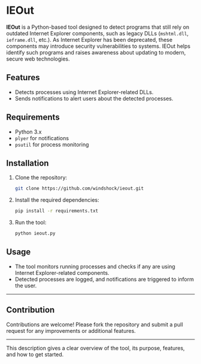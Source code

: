 # IEOut

**IEOut** is a Python-based tool designed to detect programs that still rely on outdated Internet Explorer components, such as legacy DLLs (`mshtml.dll`, `ieframe.dll`, etc.). As Internet Explorer has been deprecated, these components may introduce security vulnerabilities to systems. IEOut helps identify such programs and raises awareness about updating to modern, secure web technologies.

## Features

- Detects processes using Internet Explorer-related DLLs.
- Sends notifications to alert users about the detected processes.

## Requirements

- Python 3.x
- `plyer` for notifications
- `psutil` for process monitoring

## Installation

1. Clone the repository:
   ```bash
   git clone https://github.com/windshock/ieout.git
   ```
2. Install the required dependencies:
   ```bash
   pip install -r requirements.txt
   ```
3. Run the tool:
   ```bash
   python ieout.py
   ```

## Usage

- The tool monitors running processes and checks if any are using Internet Explorer-related components.
- Detected processes are logged, and notifications are triggered to inform the user.

---

## Contribution

Contributions are welcome! Please fork the repository and submit a pull request for any improvements or additional features.

---

This description gives a clear overview of the tool, its purpose, features, and how to get started.
